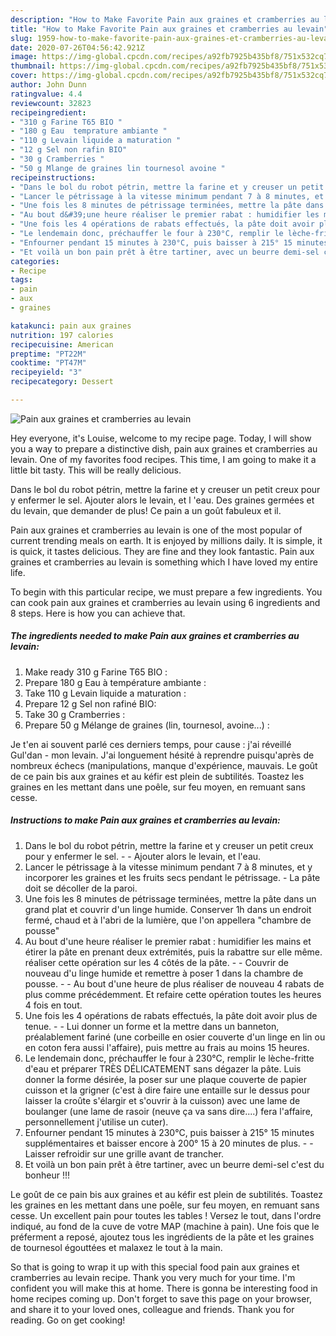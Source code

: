 ```yaml
---
description: "How to Make Favorite Pain aux graines et cramberries au levain"
title: "How to Make Favorite Pain aux graines et cramberries au levain"
slug: 1959-how-to-make-favorite-pain-aux-graines-et-cramberries-au-levain
date: 2020-07-26T04:56:42.921Z
image: https://img-global.cpcdn.com/recipes/a92fb7925b435bf8/751x532cq70/pain-aux-graines-et-cramberries-au-levain-photo-principale-de-la-recette.jpg
thumbnail: https://img-global.cpcdn.com/recipes/a92fb7925b435bf8/751x532cq70/pain-aux-graines-et-cramberries-au-levain-photo-principale-de-la-recette.jpg
cover: https://img-global.cpcdn.com/recipes/a92fb7925b435bf8/751x532cq70/pain-aux-graines-et-cramberries-au-levain-photo-principale-de-la-recette.jpg
author: John Dunn
ratingvalue: 4.4
reviewcount: 32823
recipeingredient:
- "310 g Farine T65 BIO "
- "180 g Eau  temprature ambiante "
- "110 g Levain liquide a maturation "
- "12 g Sel non rafin BIO"
- "30 g Cramberries "
- "50 g Mlange de graines lin tournesol avoine "
recipeinstructions:
- "Dans le bol du robot pétrin, mettre la farine et y creuser un petit creux pour y enfermer le sel.  Ajouter alors le levain, et l&#39;eau."
- "Lancer le pétrissage à la vitesse minimum pendant 7 à 8 minutes, et y incorporer les graines et les fruits secs pendant le pétrissage.  La pâte doit se décoller de la paroi."
- "Une fois les 8 minutes de pétrissage terminées, mettre la pâte dans un grand plat et couvrir d&#39;un linge humide. Conserver 1h dans un endroit fermé, chaud et à l&#39;abri de la lumière, que l&#39;on appellera &#34;chambre de pousse&#34;"
- "Au bout d&#39;une heure réaliser le premier rabat : humidifier les mains et étirer la pâte en prenant deux extrémités, puis la rabattre sur elle même. réaliser cette opération sur les 4 côtés de la pâte.  Couvrir de nouveau d&#39;u linge humide et remettre à poser 1 dans la chambre de pousse.  Au bout d&#39;une heure de plus réaliser de nouveau 4 rabats de plus comme précédemment. Et refaire cette opération toutes les heures 4 fois en tout."
- "Une fois les 4 opérations de rabats effectués, la pâte doit avoir plus de tenue.   Lui donner un forme et la mettre dans un banneton, préalablement fariné (une corbeille en osier couverte d&#39;un linge en lin ou en coton fera aussi l&#39;affaire), puis mettre au frais au moins 15 heures."
- "Le lendemain donc, préchauffer le four à 230°C, remplir le lèche-fritte d&#39;eau et préparer TRÈS DÉLICATEMENT sans dégazer la pâte. Luis donner la forme désirée, la poser sur une plaque couverte de papier cuisson et la grigner (c&#39;est à dire faire une entaille sur le dessus pour laisser la croûte s&#39;élargir et s&#39;ouvrir à la cuisson) avec une lame de boulanger (une lame de rasoir (neuve ça va sans dire....) fera l&#39;affaire, personnellement j&#39;utilise un cuter)."
- "Enfourner pendant 15 minutes à 230°C, puis baisser à 215° 15 minutes supplémentaires et baisser encore à 200° 15 à 20 minutes de plus.  Laisser refroidir sur une grille avant de trancher."
- "Et voilà un bon pain prêt à être tartiner, avec un beurre demi-sel c&#39;est du bonheur !!!"
categories:
- Recipe
tags:
- pain
- aux
- graines

katakunci: pain aux graines 
nutrition: 197 calories
recipecuisine: American
preptime: "PT22M"
cooktime: "PT47M"
recipeyield: "3"
recipecategory: Dessert

---
```



![Pain aux graines et cramberries au levain](https://img-global.cpcdn.com/recipes/a92fb7925b435bf8/751x532cq70/pain-aux-graines-et-cramberries-au-levain-photo-principale-de-la-recette.jpg)

Hey everyone, it's Louise, welcome to my recipe page. Today, I will show you a way to prepare a distinctive dish, pain aux graines et cramberries au levain. One of my favorites food recipes. This time, I am going to make it a little bit tasty. This will be really delicious.

Dans le bol du robot pétrin, mettre la farine et y creuser un petit creux pour y enfermer le sel. Ajouter alors le levain, et l &#39;eau. Des graines germées et du levain, que demander de plus! Ce pain a un goût fabuleux et il.

Pain aux graines et cramberries au levain is one of the most popular of current trending meals on earth. It is enjoyed by millions daily. It is simple, it is quick, it tastes delicious. They are fine and they look fantastic. Pain aux graines et cramberries au levain is something which I have loved my entire life.


To begin with this particular recipe, we must prepare a few ingredients. You can cook pain aux graines et cramberries au levain using 6 ingredients and 8 steps. Here is how you can achieve that.

<!--inarticleads1-->

##### The ingredients needed to make Pain aux graines et cramberries au levain:

1. Make ready 310 g Farine T65 BIO :
1. Prepare 180 g Eau à température ambiante :
1. Take 110 g Levain liquide a maturation :
1. Prepare 12 g Sel non rafiné BIO:
1. Take 30 g Cramberries :
1. Prepare 50 g Mélange de graines (lin, tournesol, avoine...) :


Je t&#39;en ai souvent parlé ces derniers temps, pour cause : j&#39;ai réveillé Gul&#39;dan - mon levain. J&#39;ai longuement hésité à reprendre puisqu&#39;après de nombreux échecs (manipulations, manque d&#39;expérience, mauvais. Le goût de ce pain bis aux graines et au kéfir est plein de subtilités. Toastez les graines en les mettant dans une poêle, sur feu moyen, en remuant sans cesse. 

<!--inarticleads2-->

##### Instructions to make Pain aux graines et cramberries au levain:

1. Dans le bol du robot pétrin, mettre la farine et y creuser un petit creux pour y enfermer le sel. -  - Ajouter alors le levain, et l&#39;eau.
1. Lancer le pétrissage à la vitesse minimum pendant 7 à 8 minutes, et y incorporer les graines et les fruits secs pendant le pétrissage.  - La pâte doit se décoller de la paroi.
1. Une fois les 8 minutes de pétrissage terminées, mettre la pâte dans un grand plat et couvrir d&#39;un linge humide. Conserver 1h dans un endroit fermé, chaud et à l&#39;abri de la lumière, que l&#39;on appellera &#34;chambre de pousse&#34;
1. Au bout d&#39;une heure réaliser le premier rabat : humidifier les mains et étirer la pâte en prenant deux extrémités, puis la rabattre sur elle même. réaliser cette opération sur les 4 côtés de la pâte. -  - Couvrir de nouveau d&#39;u linge humide et remettre à poser 1 dans la chambre de pousse. -  - Au bout d&#39;une heure de plus réaliser de nouveau 4 rabats de plus comme précédemment. Et refaire cette opération toutes les heures 4 fois en tout.
1. Une fois les 4 opérations de rabats effectués, la pâte doit avoir plus de tenue.  -  - Lui donner un forme et la mettre dans un banneton, préalablement fariné (une corbeille en osier couverte d&#39;un linge en lin ou en coton fera aussi l&#39;affaire), puis mettre au frais au moins 15 heures.
1. Le lendemain donc, préchauffer le four à 230°C, remplir le lèche-fritte d&#39;eau et préparer TRÈS DÉLICATEMENT sans dégazer la pâte. Luis donner la forme désirée, la poser sur une plaque couverte de papier cuisson et la grigner (c&#39;est à dire faire une entaille sur le dessus pour laisser la croûte s&#39;élargir et s&#39;ouvrir à la cuisson) avec une lame de boulanger (une lame de rasoir (neuve ça va sans dire....) fera l&#39;affaire, personnellement j&#39;utilise un cuter).
1. Enfourner pendant 15 minutes à 230°C, puis baisser à 215° 15 minutes supplémentaires et baisser encore à 200° 15 à 20 minutes de plus. -  - Laisser refroidir sur une grille avant de trancher.
1. Et voilà un bon pain prêt à être tartiner, avec un beurre demi-sel c&#39;est du bonheur !!!


Le goût de ce pain bis aux graines et au kéfir est plein de subtilités. Toastez les graines en les mettant dans une poêle, sur feu moyen, en remuant sans cesse. Un excellent pain pour toutes les tables ! Versez le tout, dans l&#39;ordre indiqué, au fond de la cuve de votre MAP (machine à pain). Une fois que le préferment a reposé, ajoutez tous les ingrédients de la pâte et les graines de tournesol égouttées et malaxez le tout à la main. 

So that is going to wrap it up with this special food pain aux graines et cramberries au levain recipe. Thank you very much for your time. I'm confident you will make this at home. There is gonna be interesting food in home recipes coming up. Don't forget to save this page on your browser, and share it to your loved ones, colleague and friends. Thank you for reading. Go on get cooking!
